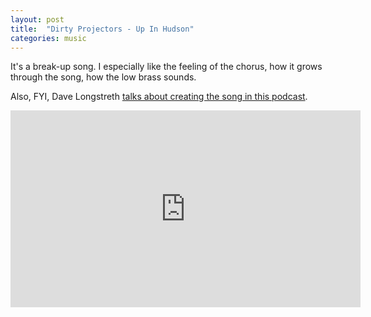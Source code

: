 ```yaml
---
layout: post
title:  "Dirty Projectors - Up In Hudson"
categories: music
---
```

It's a break-up song.  I especially like the feeling of the chorus, how it
grows through the song, how the low brass sounds.

Also, FYI, Dave Longstreth [talks about creating the song in this podcast](https://soundcloud.com/hrishihirway/song-exploder-dirty-projectors).

<iframe width="560" height="315" src="https://www.youtube.com/embed/YpCruYl7kz4" frameborder="0" allowfullscreen></iframe>
